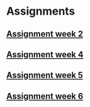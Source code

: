# Assignments
## [Assignment week 2](https://github.com/jaspervdgaag/Assignments/blob/master/Assignment_week_2%20(1).ipynb)
## [Assignment week 4](https://github.com/jaspervdgaag/Assignments/blob/master/Assignment_week_4.ipynb) 
## [Assignment week 5](https://github.com/jaspervdgaag/Assignments/blob/master/Assignment_week_5.ipynb)
## [Assignment week 6](https://github.com/jaspervdgaag/Assignments/blob/master/assignment4.ipynb)
